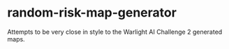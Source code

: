 random-risk-map-generator
=========================

Attempts to be very close in style to the Warlight AI Challenge 2 generated maps.
